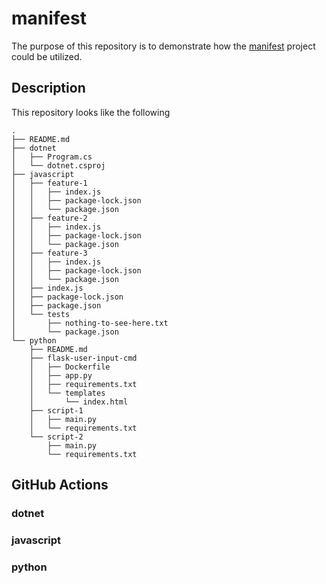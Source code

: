 # manifest

The purpose of this repository is to demonstrate how the [manifest](https://github.com/zchryr/manifest) project could be utilized.

## Description

This repository looks like the following

    .
    ├── README.md
    ├── dotnet
    │   ├── Program.cs
    │   └── dotnet.csproj
    ├── javascript
    │   ├── feature-1
    │   │   ├── index.js
    │   │   ├── package-lock.json
    │   │   └── package.json
    │   ├── feature-2
    │   │   ├── index.js
    │   │   ├── package-lock.json
    │   │   └── package.json
    │   ├── feature-3
    │   │   ├── index.js
    │   │   ├── package-lock.json
    │   │   └── package.json
    │   ├── index.js
    │   ├── package-lock.json
    │   ├── package.json
    │   └── tests
    │       ├── nothing-to-see-here.txt
    │       └── package.json
    └── python
        ├── README.md
        ├── flask-user-input-cmd
        │   ├── Dockerfile
        │   ├── app.py
        │   ├── requirements.txt
        │   └── templates
        │       └── index.html
        ├── script-1
        │   ├── main.py
        │   └── requirements.txt
        └── script-2
            ├── main.py
            └── requirements.txt

## GitHub Actions

### dotnet

### javascript

### python
